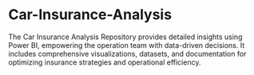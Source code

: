 # Car-Insurance-Analysis
The Car Insurance Analysis Repository provides detailed insights using Power BI, empowering the operation team with data-driven decisions. It includes comprehensive visualizations, datasets, and documentation for optimizing insurance strategies and operational efficiency.
